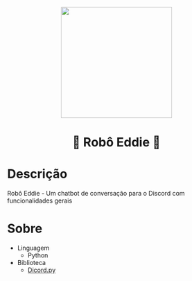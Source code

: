<p align="center">
<img width="256" height="256" src="https://via.placeholder.com/256.png">
<br>

<h1 align="center">🤖 Robô Eddie 🤖</h1>

# Descrição
Robô Eddie - Um chatbot de conversação para o Discord com funcionalidades gerais

# Sobre
- Linguagem 
  - Python
- Biblioteca
  - [Dicord.py](https://discordpy.readthedocs.io/en/stable/)
